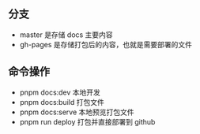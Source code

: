 ## 分支
- master 是存储 docs 主要内容
- gh-pages 是存储打包后的内容，也就是需要部署的文件

## 命令操作
- pnpm docs:dev 本地开发
- pnpm docs:build 打包文件
- pnpm docs:serve 本地预览打包文件
- pnpm run deploy 打包并直接部署到 github